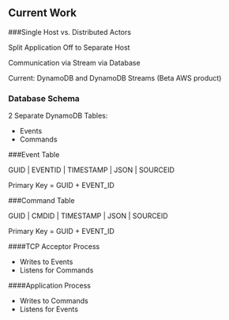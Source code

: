 ## Current Work


###Single Host vs. Distributed Actors

Split Application Off to Separate Host

Communication via Stream via Database

Current: DynamoDB and DynamoDB Streams (Beta AWS product)


### Database Schema

2 Separate DynamoDB Tables: 
  * Events
  * Commands


###Event Table

GUID  | EVENTID |  TIMESTAMP | JSON | SOURCEID


Primary Key = GUID + EVENT_ID


###Command Table

GUID | CMDID  | TIMESTAMP | JSON | SOURCEID


Primary Key = GUID + EVENT_ID


####TCP Acceptor Process
  * Writes to Events
  * Listens for Commands


####Application Process
  * Writes to Commands
  * Listens for Events
